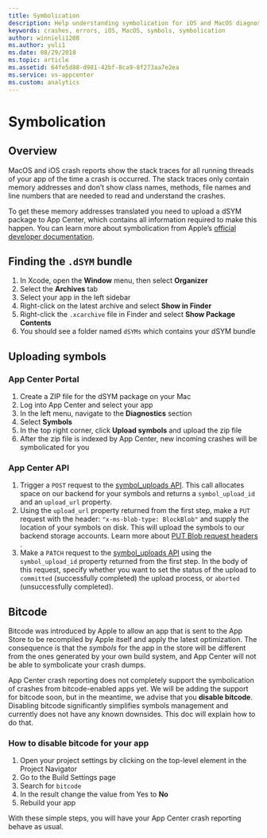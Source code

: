 ```yaml
---
title: Symbolication
description: Help understanding symbolication for iOS and MacOS diagnostics in App Center
keywords: crashes, errors, iOS, MacOS, symbols, symbolication
author: winnieli1208
ms.author: yuli1
ms.date: 08/29/2018
ms.topic: article
ms.assetid: 64fe5d88-d981-42bf-8ca9-8f273aa7e2ea
ms.service: vs-appcenter
ms.custom: analytics 
---
```


# Symbolication

## Overview

MacOS and iOS crash reports show the stack traces for all running threads of your app of the time a crash is occurred. The stack traces only contain memory addresses and don’t show class names, methods, file names and line numbers that are needed to read and understand the crashes.

To get these memory addresses translated you need to upload a dSYM package to App Center, which contains all information required to make this happen.  You can learn more about symbolication from Apple’s [official developer documentation](https://developer.apple.com/library/archive/technotes/tn2151/_index.html#//apple_ref/doc/uid/DTS40008184-CH1-SYMBOLICATION).

## Finding the `.dSYM` bundle

1. In Xcode, open the **Window** menu, then select **Organizer**
2. Select the **Archives** tab
3. Select your app in the left sidebar
4. Right-click on the latest archive and select **Show in Finder**
5. Right-click the `.xcarchive` file in Finder and select **Show Package Contents**
6. You should see a folder named `dSYMs` which contains your dSYM bundle

## Uploading symbols
### App Center Portal

1. Create a ZIP file for the dSYM package on your Mac
2. Log into App Center and select your app
3. In the left menu, navigate to the **Diagnostics** section
4. Select **Symbols**
5. In the top right corner, click **Upload symbols** and upload the zip file
6. After the zip file is indexed by App Center, new incoming crashes will be symbolicated for you

### App Center API

1. Trigger a `POST` request to the [symbol_uploads API](https://openapi.appcenter.ms/#/crash/symbolUploads_create). 
This call allocates space on our backend for your symbols and returns a `symbol_upload_id` and an `upload_url` property.
2. Using the `upload_url` property returned from the first step, make a `PUT` request with the header: `"x-ms-blob-type: BlockBlob"` and supply the location of your symbols on disk.  This will upload the symbols to our backend storage accounts. Learn more about [PUT Blob request headers ](https://docs.microsoft.com/en-us/rest/api/storageservices/put-blob#request-headers-all-blob-types).
3. Make a `PATCH` request to  the [symbol_uploads API](https://openapi.appcenter.ms/#/crash/symbolUploads_complete) using the `symbol_upload_id` property returned from the first step. In the body of this request, specify whether you want to set the status of the upload to `committed` (successfully completed) the upload process, or `aborted` (unsuccessfully completed). 

## Bitcode

Bitcode was introduced by Apple to allow an app that is sent to the App Store to be recompiled by Apple itself and apply the latest optimization. The consequence is that the *symbols* for the app in the store will be different from the ones generated by your own build system, and App Center will not be able to symbolicate your crash dumps.

App Center crash reporting does not completely support the symbolication of crashes from bitcode-enabled apps yet. We will be adding the support for bitcode soon, but in the meantime, we advise that you **disable bitcode**. Disabling bitcode significantly simplifies symbols management and currently does not have any known downsides. This doc will explain how to do that.

### How to disable bitcode for your app

1. Open your project settings by clicking on the top-level element in the Project Navigator
2. Go to the Build Settings page
3. Search for `bitcode`
4. In the result change the value from Yes to **No**
5. Rebuild your app

With these simple steps, you will have your App Center crash reporting behave as usual.
